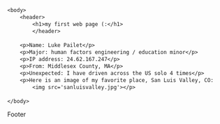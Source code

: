 <!doctype html>
<html>
<head>
    <meta charset="utf-8">
    <title>Luke's Web Page!</title>
    </head>
    
    <body>
        <header>
            <h1>my first web page (:</h1>
            </header>
        
        <p>Name: Luke Pailet</p>
        <p>Major: human factors engineering / education minor</p>
        <p>IP address: 24.62.167.247</p>
        <p>From: Middlesex County, MA</p>
        <p>Unexpected: I have driven across the US solo 4 times</p>
        <p>Here is an image of my favorite place, San Luis Valley, CO:
            <img src='sanluisvalley.jpg'></p> 
        
    </body>

</html>
Footer
